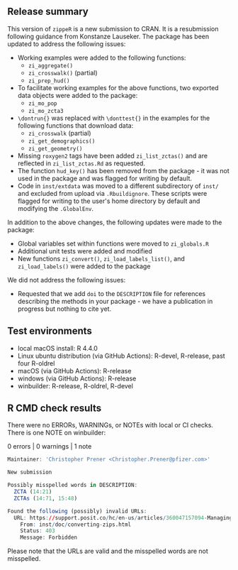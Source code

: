 ## Release summary
This version of `zippeR` is a new submission to CRAN. It is a resubmission following guidance from Konstanze Lauseker. The package has been updated to address the following issues:

* Working examples were added to the following functions:
  * `zi_aggregate()`
  * `zi_crosswalk()` (partial)
  * `zi_prep_hud()`
* To facilitate working examples for the above functions, two exported data objects were added to the package:
  * `zi_mo_pop`
  * `zi_mo_zcta3`
* `\dontrun{}` was replaced with `\donttest{}` in the examples for the following functions that download data:
  * `zi_crosswalk` (partial)
  * `zi_get_demographics()`
  * `zi_get_geometry()`
* Missing `roxygen2` tags have been added `zi_list_zctas()` and are reflected in `zi_list_zctas.Rd` as requested.
* The function `hud_key()` has been removed from the package - it was not used in the package and was flagged for writing by default.
* Code in `inst/extdata` was moved to a different subdirectory of `inst/` and excluded from upload via `.Rbuildignore`. These scripts were flagged for writing to the user's home directory by default and modifying the `.GlobalEnv`.

In addition to the above changes, the following updates were made to the package:

* Global variables set within functions were moved to `zi_globals.R`
* Additional unit tests were added and modified
* New functions `zi_convert()`, `zi_load_labels_list()`, and `zi_load_labels()` were added to the package

We did not address the following issues:

* Requested that we add `doi` to the `DESCRIPTION` file for references describing the methods in your package - we have a publication in progress but nothing to cite yet.

## Test environments
* local macOS install: R 4.4.0
* Linux ubuntu distribution (via GitHub Actions): R-devel, R-release, past four R-oldrel
* macOS (via GitHub Actions): R-release
* windows (via GitHub Actions): R-release
* winbuilder: R-release, R-oldrel, R-devel

## R CMD check results
There were no ERRORs, WARNINGs, or NOTEs with local or CI checks. There is one NOTE on winbuilder:

0 errors | 0 warnings | 1 note

```r
Maintainer: 'Christopher Prener <Christopher.Prener@pfizer.com>'

New submission

Possibly misspelled words in DESCRIPTION:
  ZCTA (14:21)
  ZCTAs (14:71, 15:48)

Found the following (possibly) invalid URLs:
  URL: https://support.posit.co/hc/en-us/articles/360047157094-Managing-R-with-Rprofile-Renviron-Rprofile-site-Renviron-site-rsession-conf-and-repos-conf
    From: inst/doc/converting-zips.html
    Status: 403
    Message: Forbidden
```

Please note that the URLs are valid and the misspelled words are not misspelled.

